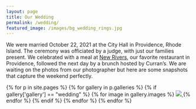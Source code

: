 ```yaml
---
layout: page
title: Our Wedding
permalink: /wedding/
featured_image: /images/bg_wedding_rings.jpg
---
```


We were married October 22, 2021 at the City Hall in Providence, Rhode Island. The ceremony was officiated by a judge, with just our families present. We celebrated with a meal at [New Rivers](https://www.newriversrestaurant.com/), our favorite restaurant in Providence, followed the next day by a brunch hosted by Curran’s.  We are waiting on the photos from our photographer but here are some snapshots that capture the weekend perfectly.

<div class="gallery" data-columns="3">
{% for p in site.pages %}
  {% for gallery in p.galleries %}
    {% if gallery['gallery'] == "wedding" %}
      {% for image in gallery.images %}
        <a href="/{{ site.gallery.dir }}/{{ gallery['gallery'] }}/{{ image.src }}">
            <img src="/{{ site.gallery.dir }}/{{ gallery['gallery'] }}/thumbs/{{ image.src }}" />
        </a>
      {% endfor %}
    {% endif %}
  {% endfor %}
{% endfor %}
</div>

